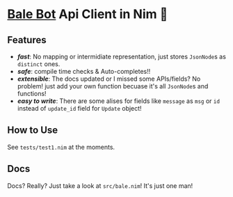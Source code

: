 # [Bale Bot](https://dev.bale.ai/api/) Api Client in Nim 👑

## Features
+ ***fast***: No mapping or intermidiate representation, just stores `JsonNode`s as `distinct` ones.
+ ***safe***: compile time checks & Auto-completes!! 
+ ***extensible***: The docs updated or I missed some APIs/fields? No problem! just add your own function becuase it's all `JsonNode`s and functions!
+ ***easy to write***: There are some alises for fields like `message` as `msg` or `id` instead of `update_id` field for `Update` object!

## How to Use
See `tests/test1.nim` at the moments.

## Docs
Docs? Really? Just take a look at `src/bale.nim`! It's just one man!
